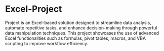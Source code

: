 # Excel-Project
Project is an Excel-based solution designed to streamline data analysis, automate repetitive tasks, and enhance decision-making through powerful data manipulation techniques. This project showcases the use of advanced Excel functionalities such as formulas, pivot tables, macros, and VBA scripting to improve workflow efficiency.
